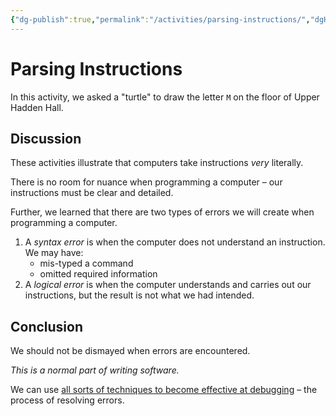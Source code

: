 ```yaml
---
{"dg-publish":true,"permalink":"/activities/parsing-instructions/","dgHomeLink":true,"dgShowToc":true}
---
```


# Parsing Instructions

In this activity, we asked a "turtle" to draw the letter `M` on the floor of Upper Hadden Hall.

## Discussion

These activities illustrate that computers take instructions *very* literally.

There is no room for nuance when programming a computer – our instructions must be clear and detailed.

Further, we learned that there are two types of errors we will create when programming a computer.

1. A *syntax error* is when the computer does not understand an instruction. We may have:
	- mis-typed a command
	- omitted required information
2. A *logical error* is when the computer understands and carries out our instructions, but the result is not what we had intended.
## Conclusion

We should not be dismayed when errors are encountered.

*This is a normal part of writing software.*

We can use [all sorts of techniques to become effective at debugging](https://wizardzines.com/zines/debugging-guide/) – the process of resolving errors.
